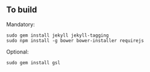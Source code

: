 ## To build

Mandatory:

    sudo gem install jekyll jekyll-tagging
    sudo npm install -g bower bower-installer requirejs

Optional:

    sudo gem install gsl
